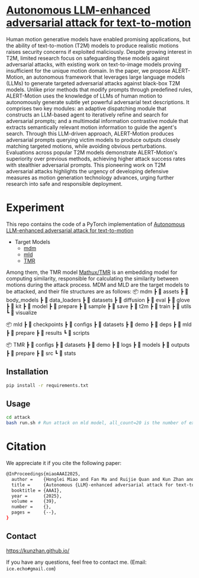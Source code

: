 # [Autonomous LLM-enhanced adversarial attack for text-to-motion](https://arxiv.org/abs/2408.00352)

Human motion generative models have enabled promising applications, but the ability of text-to-motion (T2M) models to produce realistic motions raises security concerns if exploited maliciously. Despite growing interest in T2M, limited research focus on safeguarding these models against adversarial attacks, with existing work on text-to-image models proving insufficient for the unique motion domain. In the paper, we propose ALERT-Motion, an autonomous framework that leverages large language models (LLMs) to generate targeted adversarial attacks against black-box T2M models. Unlike prior methods that modify prompts through predefined rules, ALERT-Motion uses the knowledge of LLMs of human motion to autonomously generate subtle yet powerful adversarial text descriptions. It comprises two key modules: an adaptive dispatching module that constructs an LLM-based agent to iteratively refine and search for adversarial prompts; and a multimodal information contrastive module that extracts semantically relevant motion information to guide the agent's search. Through this LLM-driven approach, ALERT-Motion produces adversarial prompts querying victim models to produce outputs closely matching targeted motions, while avoiding obvious perturbations. Evaluations across popular T2M models demonstrate ALERT-Motion's superiority over previous methods, achieving higher attack success rates with stealthier adversarial prompts. This pioneering work on T2M adversarial attacks highlights the urgency of developing defensive measures as motion generation technology advances, urging further research into safe and responsible deployment.

# Experiment
This repo contains the code of a PyTorch implementation of [Autonomous LLM-enhanced adversarial attack for text-to-motion](https://arxiv.org/abs/2408.00352)
- Target Models
	- [mdm](https://github.com/GuyTevet/motion-diffusion-model)
	- [mld](https://github.com/ChenFengYe/motion-latent-diffusion)
	- [TMR](https://github.com/Mathux/TMR)

Among them, the TMR model [Mathux/TMR](https://github.com/Mathux/TMR) is an embedding model for computing similarity, responsible for calculating the similarity between motions during the attack process. MDM and MLD are the target models to be attacked, and their file structures are as follows:
📦 mdm
 ┣ 📂 assets
 ┣ 📂 body_models
 ┣ 📂 data_loaders
 ┣ 📂 datasets
 ┣ 📂 diffusion
 ┣ 📂 eval
 ┣ 📂 glove
 ┣ 📂 kit
 ┣ 📂 model
 ┣ 📂 prepare
 ┣ 📂 sample
 ┣ 📂 save
 ┣ 📂 t2m
 ┣ 📂 train
 ┣ 📂 utils
 ┗ 📂 visualize

📦 mld
 ┣ 📂 checkpoints
 ┣ 📂 configs
 ┣ 📂 datasets
 ┣ 📂 demo
 ┣ 📂 deps
 ┣ 📂 mld
 ┣ 📂 prepare
 ┣ 📂 results
 ┗ 📂 scripts

📦 TMR
 ┣ 📂 configs
 ┣ 📂 datasets
 ┣ 📂 demo
 ┣ 📂 logs
 ┣ 📂 models
 ┣ 📂 outputs
 ┣ 📂 prepare
 ┣ 📂 src
 ┗ 📂 stats

## Installation

```bash
pip install -r requirements.txt
```

## Usage

```bash
cd attack
bash run.sh # Run attack on mld model, all_count=20 is the number of examples to attack, usually 20, taking the first 20 examples from target_model\TMR\nsim_test.txt
```



# Citation

We appreciate it if you cite the following paper:

```sh
@InProceedings{miaoAAAI2025,
  author =    {Honglei Miao and Fan Ma and Ruijie Quan and Kun Zhan and Yi Yang},
  title =     {Autonomous {LLM}-enhanced adversarial attack for text-to-motion},
  booktitle = {AAAI},
  year =      {2025},
  volume =    {39},
  number =    {},
  pages =     {--},
}
```

## Contact
https://kunzhan.github.io/

If you have any questions, feel free to contact me. (Email: `ice.echo#gmail.com`)